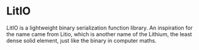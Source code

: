 # LitIO
LitIO is a lightweight binary serialization function library. 
An inspiration for the name came from Litio, which is another name of the Lithium, the least dense solid element, just like the binary in computer maths. 